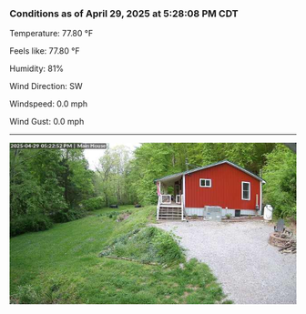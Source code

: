### Conditions as of April 29, 2025 at 5:28:08 PM CDT 

Temperature: 77.80 &deg;F

Feels like: 77.80 &deg;F

Humidity: 81%

Wind Direction: SW

Windspeed: 0.0 mph

Wind Gust: 0.0 mph

---

<img src="./images/latest.jpeg"/>

